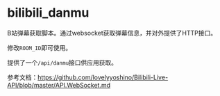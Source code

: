 # bilibili_danmu

B站弹幕获取脚本。通过websocket获取弹幕信息，并对外提供了HTTP接口。

修改`ROOM_ID`即可使用。

提供了一个`/api/danmu`接口供应用获取。

参考文档：https://github.com/lovelyyoshino/Bilibili-Live-API/blob/master/API.WebSocket.md
